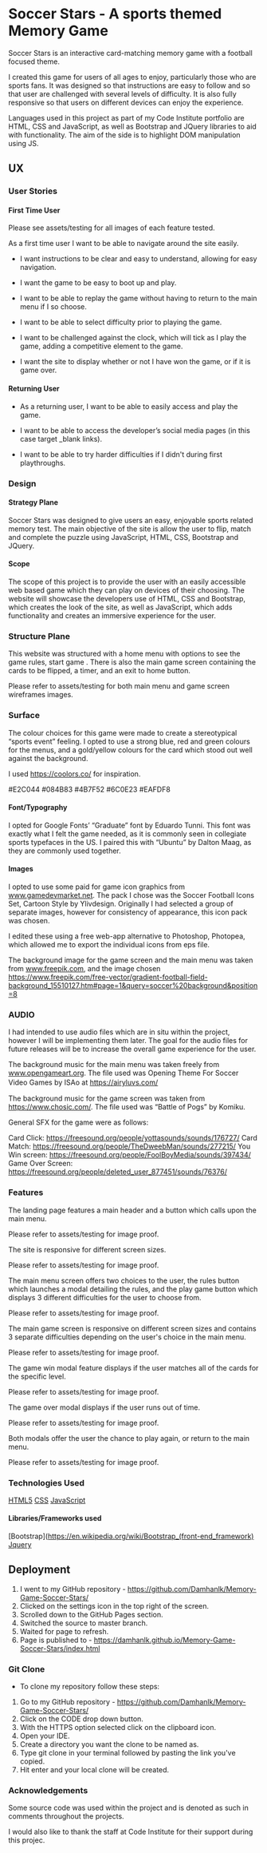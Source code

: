 # Soccer Stars - A sports themed Memory Game 

Soccer Stars is an interactive card-matching memory game with a football focused theme. 

I created this game for users of all ages to enjoy, particularly those who are sports fans. It was designed so that instructions are easy to follow and so that user are challenged with several levels of difficulty. It is also fully responsive so that users on different devices can enjoy the experience. 

Languages used in this project as part of my Code Institute portfolio are HTML, CSS and JavaScript, as well as Bootstrap and JQuery libraries to aid with functionality. The aim of the side is to highlight DOM manipulation using JS.

## UX

### User Stories 

#### First Time User 

Please see assets/testing for all images of each feature tested. 

As a first time user I want to be able to navigate around the site easily. 

* I want instructions to be clear and easy to understand, allowing for easy navigation. 

* I want the game to be easy to boot up and play. 

* I want to be able to replay the game without having to return to the main menu if I so choose.  

* I want to be able to select difficulty prior to playing the game. 

* I want to be challenged against the clock, which will tick as I play the game, adding a competitive element to the game.

* I want the site to display whether or not I have won the game, or if it is game over.

#### Returning User

* As a returning user, I want to be able to easily access and play the game.

* I want to be able to access the developer’s social media pages (in this case target _blank links).

* I want to be able to try harder difficulties if I didn't during first playthroughs. 


### Design

#### Strategy Plane

Soccer Stars was designed to give users an easy, enjoyable sports related memory test.
The main objective of the site is allow the user to flip, match and complete the puzzle using JavaScript, HTML, CSS, Bootstrap and JQuery.

#### Scope 

The scope of this project is to provide the user with an easily accessible web based game which they can play on devices of their choosing. The website will showcase the developers use of HTML, CSS and Bootstrap, which creates the look of the site, as well as JavaScript, which adds functionality and creates an immersive experience for the user. 

### Structure Plane 

This website was structured with a home menu with options to see the game rules, start game . There is also the main game screen containing the cards to be flipped, a timer, and an exit to home button. 

Please refer to assets/testing for both main menu and game screen wireframes images. 


### Surface 

The colour choices for this game were made to create a stereotypical “sports event” feeling. I opted to use a strong blue, red and green colours for the menus, and a gold/yellow colours for the card which stood out well against the background. 

I used https://coolors.co/ for inspiration. 

#E2C044
#084B83
#4B7F52
#6C0E23
#EAFDF8


#### Font/Typography

I opted for Google Fonts’ “Graduate” font by Eduardo Tunni. This font was exactly what I felt the game needed, as it is commonly seen in collegiate sports typefaces in the US. I paired this with “Ubuntu” by Dalton Maag, as they are commonly used together. 


#### Images 

I opted to use some paid for game icon graphics from www.gamedevmarket.net. The pack I chose was the Soccer Football Icons Set, Cartoon Style by Ylivdesign. Originally I had selected a group of separate images, however for consistency of appearance, this icon pack was chosen.

I edited these using a free web-app alternative to Photoshop, Photopea, which allowed me to export the individual icons from eps file. 

The background image for the game screen and the main menu was taken from www.freepik.com, and the image chosen https://www.freepik.com/free-vector/gradient-football-field-background_15510127.htm#page=1&query=soccer%20background&position=8


### AUDIO

I had intended to use audio files which are in situ within the project, however I will be implementing them later. The goal for the audio files for future releases will be to increase the overall game experience for the user. 

The background music for the main menu was taken freely from www.opengameart.org. The file used was Opening Theme For Soccer Video Games by ISAo at https://airyluvs.com/ 　

The background music for the game screen was taken from https://www.chosic.com/. The file used was “Battle of Pogs” by Komiku.

General SFX for the game were as follows:

Card Click: https://freesound.org/people/yottasounds/sounds/176727/
Card Match: https://freesound.org/people/TheDweebMan/sounds/277215/
You Win screen: https://freesound.org/people/FoolBoyMedia/sounds/397434/
Game Over Screen: https://freesound.org/people/deleted_user_877451/sounds/76376/


### Features

The landing page features a main header and a button which calls upon the main menu. 

Please refer to assets/testing for image proof. 

The site is responsive for different screen sizes.

Please refer to assets/testing for image proof. 

The main menu screen offers two choices to the user, the rules button which launches a modal detailing the rules, and the play game button which displays 3 different difficulties for the user to choose from.

Please refer to assets/testing for image proof. 

The main game screen is responsive on different screen sizes and contains 3 separate difficulties depending on the user's choice in the main menu. 

Please refer to assets/testing for image proof. 

The game win modal feature displays if the user matches all of the cards for the specific level. 

Please refer to assets/testing for image proof. 

The game over modal displays if the user runs out of time. 

Please refer to assets/testing for image proof. 

Both modals offer the user the chance to play again, or return to the main menu. 

Please refer to assets/testing for image proof. 

### Technologies Used

[HTML5](https://en.wikipedia.org/wiki/HTML5)
[CSS](https://en.wikipedia.org/wiki/CSS)
[JavaScript](https://en.wikipedia.org/wiki/JavaScript)

#### Libraries/Frameworks used 

[Bootstrap](https://en.wikipedia.org/wiki/Bootstrap_(front-end_framework)
[Jquery](https://en.wikipedia.org/wiki/JQuery)



## Deployment
1. I went to my GitHub repository - https://github.com/Damhanlk/Memory-Game-Soccer-Stars/
2. Clicked on the settings icon in the top right of the screen.
3. Scrolled down to the GitHub Pages section.
4. Switched the source to master branch.
5. Waited for page to refresh.
6. Page is published to - https://damhanlk.github.io/Memory-Game-Soccer-Stars/index.html

### Git Clone
* To clone my repository follow these steps:
1. Go to my GitHub repository - https://github.com/Damhanlk/Memory-Game-Soccer-Stars/
2. Click on the CODE drop down button.
3. With the HTTPS option selected click on the clipboard icon.
4. Open your IDE.
5. Create a directory you want the clone to be named as.
6. Type git clone in your terminal followed by pasting the link you've copied.
7. Hit enter and your local clone will be created.

### Acknowledgements 

Some source code was used within the project and is denoted as such in comments throughout the projects. 

I would also like to thank the staff at Code Institute for their support during this projec. 